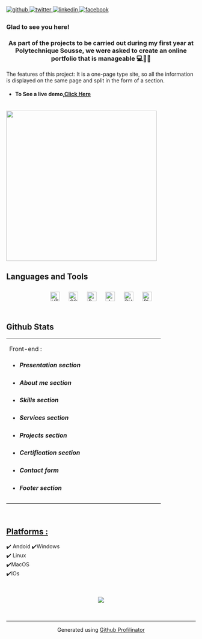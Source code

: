 ##   
  

<a href="https://github.com/Bechir-karmeni" target="_blank">
<img src=https://img.shields.io/badge/github-%2324292e.svg?&style=for-the-badge&logo=github&logoColor=white alt=github style="margin-bottom: 5px;" />
</a>
<a href="https://twitter.com/BKarmeni" target="_blank">
<img src=https://img.shields.io/badge/twitter-%2300acee.svg?&style=for-the-badge&logo=twitter&logoColor=white alt=twitter style="margin-bottom: 5px;" />
</a>
<a href="https://linkedin.com/in/bechir-karmeni-184175192" target="_blank">
<img src=https://img.shields.io/badge/linkedin-%231E77B5.svg?&style=for-the-badge&logo=linkedin&logoColor=white alt=linkedin style="margin-bottom: 5px;" />
</a>
<a href="https://www.facebook.com/BechirKarmeni2707" target="_blank">
<img src=https://img.shields.io/badge/facebook-%232E87FB.svg?&style=for-the-badge&logo=facebook&logoColor=white alt=facebook style="margin-bottom: 5px;" />
</a>  
  



### Glad to see you here!  
### <div align="center">As part of the projects to be carried out during my first year at Polytechnique Sousse, we were asked to create an online portfolio that is manageable  💻🧑‍💻
The features of this project:
It is a one-page type site, so all the information is displayed on the same page and split in the form of a section.
</div>  
  

- #### **To See a live demo,[Click Here](https://bechirkarmeni.me/)**  
  

<br/>  


<img src="https://github.com/Bechir-karmeni/My-Personal-Portfolio/blob/main/img/Projet%20Multimedia%201.png?raw=true" align="center" height="400" width="" />  


</td><td valign="top" width="50%">



</td></tr></table>  

<br/>  


## Languages and Tools  
<div align="center">  
<img style="margin: 10px" src="https://profilinator.rishav.dev/skills-assets/html5-original-wordmark.svg" alt="HTML5" height="25" />  
<img style="margin: 10px" src="https://profilinator.rishav.dev/skills-assets/css3-original-wordmark.svg" alt="CSS3" height="25" />  
<img style="margin: 10px" src="https://profilinator.rishav.dev/skills-assets/bootstrap-plain.svg" alt="Bootstrap" height="25" />  
<img style="margin: 10px" src="https://profilinator.rishav.dev/skills-assets/javascript-original.svg" alt="JavaScript" height="25" />  
<img style="margin: 10px" src="https://profilinator.rishav.dev/skills-assets/php-original.svg" alt="PHP" height="25" />  
<img style="margin: 10px" src="https://profilinator.rishav.dev/skills-assets/photoshop-plain.svg" alt="Photoshop" height="25" />  
</div>  

<br/>  


## Github Stats  
<table><tr><td valign="top" width="50%">

Front-end :

  
  

- #####  Presentation section
- ##### About me section  
- ##### Skills section
- ##### Services section
- ##### Projects section
- ##### Certification section
- ##### Contact form  
- ##### Footer section  


</td><td valign="top" width="50%">



</td></tr></table>  

<br/>  

## **<ins>Platforms :</ins>**  
  
✔️ Andoid
✔️Windows  
✔️ Linux  
✔️MacOS   
✔️IOs  
  

<br/>  
<br/>  

<div align="center">
            <a href="https://www.buymeacoffee.com/bechirkarmeni" target="_blank" style="display: inline-block;">
                <img
                    src="https://img.shields.io/badge/Donate-Buy%20Me%20A%20Coffee-orange.svg?style=flat-square" 
                    align="center"
                />
            </a></div>  

<br/>  


<br />

----
<div align="center">Generated using <a href="https://profilinator.rishav.dev/" target="_blank">Github Profilinator</a></div>
